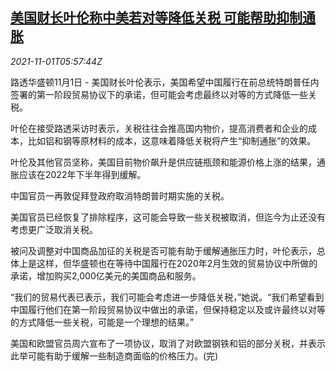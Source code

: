 <!--1635746462000-->
[美国财长叶伦称中美若对等降低关税 可能帮助抑制通胀](https://cn.reuters.com/article/us-yellen-china-tariffs-inflation-1101-idCNKBS2HM1C2)
------

<div><i>2021-11-01T05:57:44Z</i></div><p>路透华盛顿11月1日 - 美国财长叶伦表示，美国希望中国履行在前总统特朗普任内签署的第一阶段贸易协议下的承诺，但可能会考虑最终以对等的方式降低一些关税。</p><p>叶伦在接受路透采访时表示，关税往往会推高国内物价，提高消费者和企业的成本，比如铝和钢等原材料的成本，这意味着降低关税将产生“抑制通胀”的效果。</p><p>叶伦及其他官员坚称，美国目前物价飙升是供应链瓶颈和能源价格上涨的结果，通胀应该在2022年下半年得到缓解。</p><p>中国官员一再敦促拜登政府取消特朗普时期实施的关税。</p><p>美国官员已经恢复了排除程序，这可能会导致一些关税被取消，但迄今为止还没有考虑更广泛取消关税。</p><p>被问及调整对中国商品加征的关税是否可能有助于缓解通胀压力时，叶伦表示，总体上是这样，但华盛顿也在等待中国履行在2020年2月生效的贸易协议中所做的承诺，增加购买2,000亿美元的美国商品和服务。</p><p>“我们的贸易代表已表示，我们可能会考虑进一步降低关税，”她说。“我们希望看到中国履行他们在第一阶段贸易协议中做出的承诺，但保持稳定以及或许最终以对等的方式降低一些关税，可能是一个理想的结果。”</p><p>美国和欧盟官员周六宣布了一项协议，取消了对欧盟钢铁和铝的部分关税，并表示此举可能有助于缓解一些制造商面临的价格压力。(完)</p>
